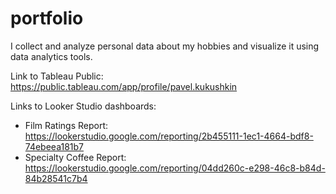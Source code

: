 # portfolio
I collect and analyze personal data about my hobbies and visualize it using data analytics tools.

Link to Tableau Public: https://public.tableau.com/app/profile/pavel.kukushkin

Links to Looker Studio dashboards:
- Film Ratings Report: https://lookerstudio.google.com/reporting/2b455111-1ec1-4664-bdf8-74ebeea181b7
- Specialty Coffee Report: https://lookerstudio.google.com/reporting/04dd260c-e298-46c8-b84d-84b28541c7b4
